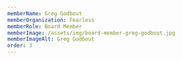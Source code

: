 ```yaml
---
memberName: Greg Godbout
memberOrganization: Fearless
memberRole: Board Member
memberImage: /assets/img/board-member-greg-godbout.jpg
memberImageAlt: Greg Godbout
order: 3
---
```

